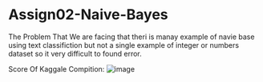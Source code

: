 # Assign02-Naive-Bayes

The Problem That We are facing that theri is manay example of navie base using text classifiction
but not a single example of integer or numbers dataset so it very difficult to found error.

Score Of Kaggale Compition:
![image](https://user-images.githubusercontent.com/74369888/146022167-b316e3bc-3ed0-4e45-9463-2997d17d15b4.png)
